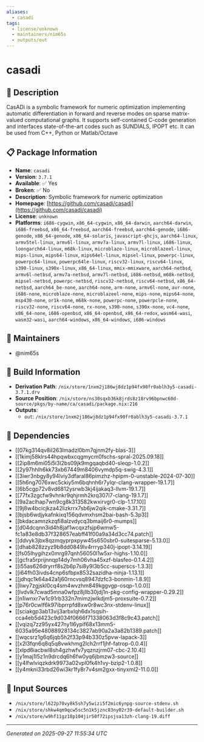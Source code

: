 ```yaml
---
aliases:
  - casadi
tags:
  - license/unknown
  - maintainers/nim65s
  - outputs/out
---
```


# casadi

## 📝 Description

CasADi is a symbolic framework for numeric optimization
implementing automatic differentiation in forward and reverse
modes on sparse matrix-valued computational graphs. It supports
self-contained C-code generation and interfaces state-of-the-art
codes such as SUNDIALS, IPOPT etc. It can be used from C++,
Python or Matlab/Octave


## 📋 Package Information

- **Name**: `casadi`
- **Version**: `3.7.1`
- **Available**: ✅ Yes
- **Broken**: ✅ No
- **Description**: Symbolic framework for numeric optimization
- **Homepage**: [https://github.com/casadi/casadi](https://github.com/casadi/casadi)
- **License**: `unknown`
- **Platforms**: `i686-cygwin`, `x86_64-cygwin`, `x86_64-darwin`, `aarch64-darwin`, `i686-freebsd`, `x86_64-freebsd`, `aarch64-freebsd`, `aarch64-genode`, `i686-genode`, `x86_64-genode`, `x86_64-solaris`, `javascript-ghcjs`, `aarch64-linux`, `armv5tel-linux`, `armv6l-linux`, `armv7a-linux`, `armv7l-linux`, `i686-linux`, `loongarch64-linux`, `m68k-linux`, `microblaze-linux`, `microblazeel-linux`, `mips-linux`, `mips64-linux`, `mips64el-linux`, `mipsel-linux`, `powerpc-linux`, `powerpc64-linux`, `powerpc64le-linux`, `riscv32-linux`, `riscv64-linux`, `s390-linux`, `s390x-linux`, `x86_64-linux`, `mmix-mmixware`, `aarch64-netbsd`, `armv6l-netbsd`, `armv7a-netbsd`, `armv7l-netbsd`, `i686-netbsd`, `m68k-netbsd`, `mipsel-netbsd`, `powerpc-netbsd`, `riscv32-netbsd`, `riscv64-netbsd`, `x86_64-netbsd`, `aarch64_be-none`, `aarch64-none`, `arm-none`, `armv6l-none`, `avr-none`, `i686-none`, `microblaze-none`, `microblazeel-none`, `mips-none`, `mips64-none`, `msp430-none`, `or1k-none`, `m68k-none`, `powerpc-none`, `powerpcle-none`, `riscv32-none`, `riscv64-none`, `rx-none`, `s390-none`, `s390x-none`, `vc4-none`, `x86_64-none`, `i686-openbsd`, `x86_64-openbsd`, `x86_64-redox`, `wasm64-wasi`, `wasm32-wasi`, `aarch64-windows`, `x86_64-windows`, `i686-windows`
## 👥 Maintainers

- @nim65s


## 🔧 Build Information

- **Derivation Path**: `/nix/store/1nxm2j186wj8dz1p94fx90fr0ablh3y5-casadi-3.7.1.drv`
- **Source Position**: `/nix/store/ns30sqxb36k8jrds8z18rv96bpnwc60d-source/pkgs/by-name/ca/casadi/package.nix:216`
- **Outputs**:
  - `out`:  `/nix/store/1nxm2j186wj8dz1p94fx90fr0ablh3y5-casadi-3.7.1`

## 🔗 Dependencies

- [[07kg314qv8il263lmadzl0bm7qjnm2fy-blas-3]]
- [[1kimj58klrs44hpqwbxcqgmycm0fschs-spral-2025.09.18]]
- [[2ip8m6mi05i5i3l2bs09jk9mgqaqbd40-sleqp-1.0.2]]
- [[2y97hhlh6kk73xb67449m8406vymdp5q-swig-4.3.1]]
- [[3iwr3nbgy8y94lviy3dfaral86pimzhz-hpipm-0-unstable-2024-07-30]]
- [[5h6ng7076xwc5ckiy5m6bqhnh6r7ylqr-clang-wrapper-19.1.7]]
- [[6b5cgp72v8vd6812ysrwb3kj4ijakaq3-llvm-19.1.7]]
- [[77fx3zgcfw9vhnkr9qhjrmh2krq307i7-clang-19.1.7]]
- [[9a2aclhap7wn9cg8k313582kwxirvgr0-clp-1.17.10]]
- [[9j8w4bcicjkza42lizkrrx7sb6jw2qik-cmake-3.31.7]]
- [[bjsb6wdjykafnkixq156qdvmxhsm2bai-bash-5.3p3]]
- [[bkdacamnzkzqfi8alzvdycq3bmaij6r0-mumps]]
- [[d04dcqnn3id4h8jaf1wcqxzfsjp6wmw5-fc1a83e8db37f328657eabff41f00a9a34d3cc74.patch]]
- [[ddvyk3jbx8qzmqyprpxpyw45s650sbr0-suitesparse-5.13.0]]
- [[dhab828zzyz9b8dd0849lv4rrryp340j-ipopt-3.14.19]]
- [[fs05lhygihzx0mrg97qnh56050l1w5xr-highs-1.10.0]]
- [[gcfra5rprijnnqp14dy7mh06vha45xzf-blasfeo-0.1.4.2]]
- [[i55as626dryrrf8s2b6p7si8y9l3b5cc-superscs-1.3.3]]
- [[i64fh03ivds4cnp6sfbpx8532sazidha-ninja-1.13.1]]
- [[jdhqc1k64a42a1j60rncvsq8947dzfc3-bonmin-1.8.9]]
- [[liwy7zgjskl0cq4sm4wvzhm849kggvgp-osqp-1.0.0]]
- [[lvdvlk7cwad5mna0wfpz8jllb30jdj1n-pkg-config-wrapper-0.29.2]]
- [[n1iwnxr7w1c91rb332n7mimzjwlkdjm5-proxsuite-0.7.2]]
- [[p76r0cwlf6k97ibprrpfd8xw0r8wc3nx-stdenv-linux]]
- [[sciakgp3ab13vij3arbxlqh6dx1sqsih-cca4eb5d423c9d034f0666f71338063d3f8c9c43.patch]]
- [[vqizq7zz95yx427ny1l6ypif68x13mm5-6035a95e48088928134c3827ab90a2a3a82b1389.patch]]
- [[wqcsrz1g6q6jqb5h2f33p94b330z5pvw-lapack-3]]
- [[x2l3fqn6q8q5q8vwkhmg2lch2rrf1jhf-fatrop-0.0.4]]
- [[xlpd6iacbwl8sh4gzhwfv7yqznzjrm07-cbc-2.10.4]]
- [[y1maj1l5z1n9drcdq6h6fw0yq6jbmzw3-source]]
- [[y4lfwlviqzkdrk9973a02vpl0fk4h1vy-bzip2-1.0.8]]
- [[y4mkni33rbd26wi3kr1fy8r7v4sm2gxx-tinyxml2-11.0.0]]

## 📁 Input Sources

- `/nix/store/l622p70vy8k5sh7y5wizi5f2mic6ynpg-source-stdenv.sh`
- `/nix/store/shkw4qm9qcw5sc5n1k5jznc83ny02r39-default-builder.sh`
- `/nix/store/w9hf11gz18p104jir50f72ipsjsa13zh-clang-19.diff`

---
*Generated on 2025-09-27 11:55:34 UTC*
